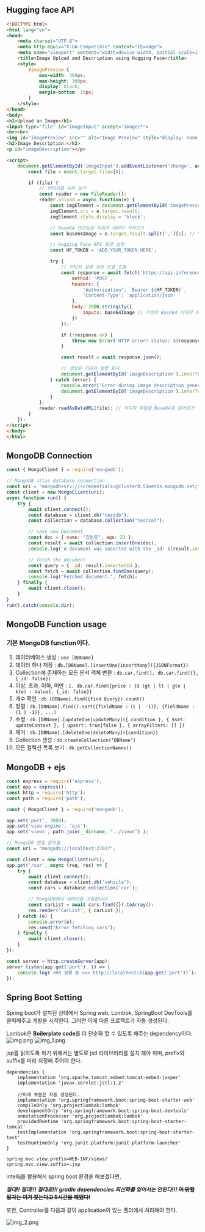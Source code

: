 ## Hugging face API
```html
<!DOCTYPE html>
<html lang="en">
<head>
    <meta charset="UTF-8">
    <meta http-equiv="X-UA-Compatible" content="IE=edge">
    <meta name="viewport" content="width=device-width, initial-scale=1.0">
    <title>Image Upload and Description using Hugging Face</title>
    <style>
        #imagePreview {
            max-width: 300px;
            max-height: 300px;
            display: block;
            margin-bottom: 10px;
        }
    </style>
</head>
<body>
<h1>Upload an Image</h1>
<input type="file" id="imageInput" accept="image/*">
<br><br>
<img id="imagePreview" src="" alt="Image Preview" style="display: none;">
<h2>Image Description:</h2>
<p id="imageDescription"></p>

<script>
    document.getElementById('imageInput').addEventListener('change', async function(event) {
        const file = event.target.files[0];

        if (file) {
            // 이미지를 미리 보기
            const reader = new FileReader();
            reader.onload = async function(e) {
                const imgElement = document.getElementById('imagePreview');
                imgElement.src = e.target.result;
                imgElement.style.display = 'block';

                // Base64 인코딩된 이미지 데이터 가져오기
                const base64Image = e.target.result.split(',')[1]; // "data:image/jpeg;base64," 접두사를 제거

                // Hugging Face API 토큰 설정
                const HF_TOKEN = 'ADD_YOUR_TOKEN_HERE';

                try {
                    // 이미지 설명 생성 모델 호출
                    const response = await fetch('https://api-inference.huggingface.co/models/nlpconnect/vit-gpt2-image-captioning', {
                        method: 'POST',
                        headers: {
                            'Authorization': `Bearer ${HF_TOKEN}`,
                            'Content-Type': 'application/json'
                        },
                        body: JSON.stringify({
                            inputs: base64Image // 수정된 Base64 이미지 데이터
                        })
                    });

                    if (!response.ok) {
                        throw new Error(`HTTP error! status: ${response.status}`);
                    }

                    const result = await response.json();

                    // 생성된 이미지 설명 표시
                    document.getElementById('imageDescription').innerText = result[0].generated_text;
                } catch (error) {
                    console.error('Error during image description generation:', error);
                    document.getElementById('imageDescription').innerText = 'An error occurred while generating the description.';
                }
            };
            reader.readAsDataURL(file); // 이미지 파일을 Base64로 읽어오기
        }
    });
</script>
</body>
</html>

```

## MongoDB Connection
```js
const { MongoClient } = require('mongodb');

// MongoDB atlas database connection
const uri = "mongodb+srv://<credentials>@cluster0.51eetbs.mongodb.net/?appName=mongosh+2.3.0"
const client = new MongoClient(uri);
async function run() {
    try {
        await client.connect();
        const database = client.db("testdb");
        const collection = database.collection("testcol");

        // save new Document
        const doc = { name: "김범준", age: 23 };
        const result = await collection.insertOne(doc);
        console.log(`A document was inserted with the _id: ${result.insertedId}`);

        // fetch the document
        const query = { _id: result.insertedId };
        const fetch = await collection.findOne(query);
        console.log("Fetched document:", fetch);
    } finally {
        await client.close();
    }
}
run().catch(console.dir);

```
## MongoDB Function usage

### 기본 MongoDB function이다.
1. 데이터베이스 생성 : ```use [DBName]```
2. 데이터 하나 저장 : ```db.[DBName].[insertOne|insertMany]({JSONFormat})```
3. Collection에 존재하는 모든 문서 객체 변환 : ```db.car.find(), db.car.find({}, {_id: false})```
4. 이상, 초과, 이하, 미만 : ```1. db.car.find({price : {$ (gt | lt | gte | kte) : Value}, {_id: false}}```
5. 개수 확인 : ```db.[DBName].find({find Query}).count()```
6. 정렬 : ```db.[DBName].find().sort({fieldName :（1 |　-1)}, {fieldName : (1 | -1)}, ...)```
7. 수정 : ```db.[DBName].[updateOne|updateMany]({ condition }, { $set: updateContext }, { upsert: true|false }, { arrayFilters: [] })```
8. 제거 : ```db.[DBName].[deleteOne|deleteMany]({condition})```
9. Collection 생성 : ```db.createCollection(‘DBName’)```
10. 모든 컬렉션 목록 보기 : ```db.getCollectionNames()```

## MongoDB + ejs
```js
const express = require('express');
const app = express();
const http = require('http');
const path = require('path');

const { MongoClient } = require('mongodb');

app.set('port', 3000);
app.set('view engine', 'ejs');
app.set('views', path.join(__dirname, "../views") );

// MongoDB 연결 문자열
const uri = "mongodb://localhost:27017";

const client = new MongoClient(uri);
app.get('/car', async (req, res) => {
    try {
        await client.connect();
        const database = client.db('vehicle');
        const cars = database.collection('car');

        // MongoDB에서 데이터를 조회합니다.
        const carList = await cars.find({}).toArray();
        res.render('CarList', { carList });
    } catch (e) {
        console.error(e);
        res.send("Error fetching cars");
    } finally {
        await client.close();
    }
});

const server = http.createServer(app);
server.listen(app.get('port'), () => {
    console.log(`서버 실행 중 >>> http://localhost:${app.get('port')}`);
});

```
## Spring Boot Setting
Spring boot가 설치된 상태에서 Spring web, Lombok, SpringBoot DevTools를 클릭해주고 개발을 시작한다. 
그러면 이에 따른 프로젝트가 자동 생성된다. 

Lombok은 **Boilerplate code**를 더 단순화 할 수 있도록 해주는 dependency이다. 
![img.png](img.png)
![img_1.png](img_1.png)

jsp를 읽히도록 하기 위해서는 별도로 jstl 라이브러리를 설치 해야 하며, prefix와 suffix를 미리 지정해 주어야 한다. 
```
dependencies {
    implementation 'org.apache.tomcat.embed:tomcat-embed-jasper'
    implementation 'javax.servlet:jstl:1.2'
    
    //아래 부분은 자동 생성된다. 
    implementation 'org.springframework.boot:spring-boot-starter-web'
    compileOnly 'org.projectlombok:lombok'
    developmentOnly 'org.springframework.boot:spring-boot-devtools'
    annotationProcessor 'org.projectlombok:lombok'
    providedRuntime 'org.springframework.boot:spring-boot-starter-tomcat'
    testImplementation 'org.springframework.boot:spring-boot-starter-test'
    testRuntimeOnly 'org.junit.platform:junit-platform-launcher'
}
```
```
spring.mvc.view.prefix=WEB-INF/views/
spring.mvc.view.suffix=.jsp
```

intellij를 활용해서 spring boot 환경을 해보겠다면, 

***절대!! 절대!!! 절대로!!! gradle dependencies 최신화를 잊어서는 안된다!!!*** 
~~**이 망할 필자는 이거 찾는다고 5시간을 해맸다!**~~

또한, Controller를 다음과 같이 application이 있는 폴더에서 처리해야 한다. 

![img_2.png](img_2.png)

